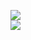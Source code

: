 [![](https://img.shields.io/badge/Made%20With-Github%20Spray-lightgrey.svg?style=for-the-badge&logo=github)](https://github.com/Annihil/github-spray#30065)  
[![](https://i.imgur.com/2DrTn0Z.gif)](https://github.com/Annihil/github-spray)